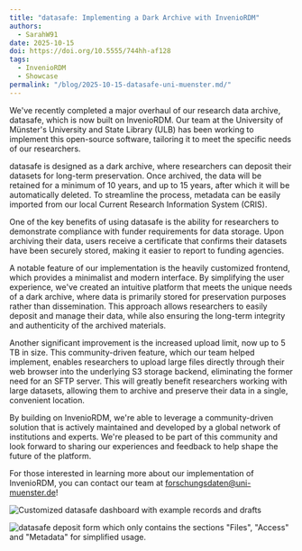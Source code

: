 ```yaml
---
title: "datasafe: Implementing a Dark Archive with InvenioRDM"
authors: 
  - SarahW91
date: 2025-10-15
doi: https://doi.org/10.5555/744hh-af128
tags: 
  - InvenioRDM
  - Showcase
permalink: "/blog/2025-10-15-datasafe-uni-muenster.md/"
---
```


We've recently completed a major overhaul of our research data archive, datasafe, which is now built on InvenioRDM. 
Our team at the University of Münster's University and State Library (ULB) has been working to implement this 
open-source software, tailoring it to meet the specific needs of our researchers.

datasafe is designed as a dark archive, where researchers can deposit their datasets for long-term preservation. 
Once archived, the data will be retained for a minimum of 10 years, and up to 15 years, after which it will be 
automatically deleted. To streamline the process, metadata can be easily imported from our local Current Research 
Information System (CRIS).

One of the key benefits of using datasafe is the ability for researchers to demonstrate compliance with funder 
requirements for data storage. Upon archiving their data, users receive a certificate that confirms their datasets 
have been securely stored, making it easier to report to funding agencies.

A notable feature of our implementation is the heavily customized frontend, which provides a minimalist and modern 
interface. By simplifying the user experience, we've created an intuitive platform that meets the unique needs of a 
dark archive, where data is primarily stored for preservation purposes rather than dissemination. This approach allows 
researchers to easily deposit and manage their data, while also ensuring the long-term integrity and authenticity of 
the archived materials.

Another significant improvement is the increased upload limit, now up to 5 TB in size. This community-driven 
feature, which our team helped implement, enables researchers to upload large files directly through their web 
browser into the underlying S3 storage backend, eliminating the former need for an SFTP server. This will greatly 
benefit researchers working with large datasets, allowing them to archive and preserve their data in a single, 
convenient location.

By building on InvenioRDM, we're able to leverage a community-driven solution that is actively maintained and 
developed by a global network of institutions and experts. We're pleased to be part of this community and look 
forward to sharing our experiences and feedback to help shape the future of the platform.

For those interested in learning more about our implementation of InvenioRDM, you can contact our team 
at [forschungsdaten@uni-muenster.de](mailto:forschungsdaten@uni-muenster.de)!

![Customized datasafe dashboard with example records and drafts](/assets/images/blog-posts/datasafe-dashboard.png)

![datasafe deposit form which only contains the sections "Files", "Access" and "Metadata" for simplified usage.](/assets/images/blog-posts/datasafe-depositform.png)